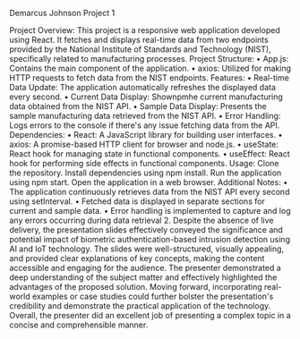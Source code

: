Demarcus Johnson
Project 1

Project Overview:
This project is a responsive web application developed using React. It fetches and displays real-time data from two endpoints provided by the National Institute of Standards and Technology (NIST), specifically related to manufacturing processes.
Project Structure:
	•	App.js: Contains the main component of the application.
	•	axios: Utilized for making HTTP requests to fetch data from the NIST endpoints.
Features:
•	Real-time Data Update: The application automatically refreshes the displayed data every second.
	•	Current Data Display: Shownpmhe current manufacturing data obtained from the NIST API.
	•	Sample Data Display: Presents the sample manufacturing data retrieved from the NIST API.
	•	Error Handling: Logs errors to the console if there's any issue fetching data from the API.
Dependencies:
	•	React: A JavaScript library for building user interfaces.
	•	axios: A promise-based HTTP client for browser and node.js.
	•	useState: React hook for managing state in functional components.
	•	useEffect: React hook for performing side effects in functional components.
Usage:
Clone the repository.
		Install dependencies using npm install.
		Run the application using npm start.
		Open the application in a web browser.
Additional Notes:
	•	The application continuously retrieves data from the NIST API every second using setInterval.
	•	Fetched data is displayed in separate sections for current and sample data.
	•	Error handling is implemented to capture and log any errors occurring during data retrieval
2. Despite the absence of live delivery, the presentation slides effectively conveyed the significance and potential impact of biometric authentication-based intrusion detection using AI and IoT technology. The slides were well-structured, visually appealing, and provided clear explanations of key concepts, making the content accessible and engaging for the audience. The presenter demonstrated a deep understanding of the subject matter and effectively highlighted the advantages of the proposed solution. Moving forward, incorporating real-world examples or case studies could further bolster the presentation's credibility and demonstrate the practical application of the technology. Overall, the presenter did an excellent job of presenting a complex topic in a concise and comprehensible manner.
